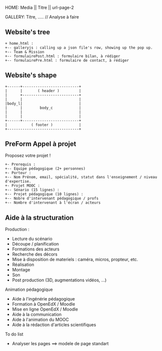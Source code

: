 
HOME:
Media || Titre || url-page-2

GALLERY:
Titre, ..... // Analyse à faire

## Website's tree
```
+ home.html :
+-- galleryjs : calling up a json file's row, showing up the pop up.
+-- Team & Mission
+-- formulairePost.html : formulaire bilan, à rédiger
+-- formulairePre.html : formulaire de contact, à rédiger
```

## Website's shape
```
+------+--------------------------+
|      |       ( header )         |
|      +--------------------------+
|      |                          |
|body_l|                          |
|      |        body_c            |
|      |                          |
|      |                          |
+------+--------------------------+
|           ( footer )            |
+---------------------------------+
```

## PreForm Appel à projet

Proposez votre projet !
```
+- Prerequis :
+-- Equipe pédagogique (2+ personnes)
+- Porteur :
+-- Nom Prénom, email, spécialité, statut dans l'enseignement / niveau d'expertise.
+- Projet MOOC :
+-- Sénario (15 lignes) :
+-- Projet pédagogique (10 lignes) :
+-- Nobre d'intervenant pédagogique / profs
+-- Nombre d'intervenant à l'écran / acteurs
```

## Aide à la structuration

Production :
- Lecture du scénario
- Découpe / planification
- Formations des acteurs
- Recherche des décors
- Mise à disposition de materiels : caméra, micros, propteur, etc.
- Réalisation
- Montage
- Son
- Post production (3D, augmentations vidéos, ...)

Animation pédagogique
- Aide à l'ingénérie pédagogique
- Formation à OpenEdX / Moodle
- Mise en ligne OpenEdX / Moodle
- Aide à la communication
- Aide à l'animation du MOOC
- Aide à la rédaction d'articles scientifiques



To do list

- Analyser les pages ==> modele de page standart
